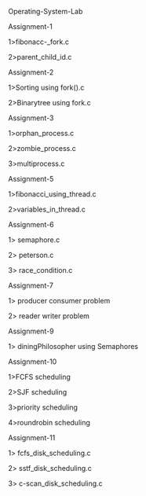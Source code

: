 
Operating-System-Lab


Assignment-1

1>fibonacc-_fork.c

2>parent_child_id.c

Assignment-2

1>Sorting using fork().c

2>Binarytree using fork.c

Assignment-3

1>orphan_process.c

2>zombie_process.c

3>multiprocess.c


Assignment-5

1>fibonacci_using_thread.c

2>variables_in_thread.c


Assignment-6

1> semaphore.c

2> peterson.c

3> race_condition.c


Assignment-7

1> producer consumer problem

2> reader writer problem


Assignment-9

1> diningPhilosopher using Semaphores


Assignment-10

1>FCFS scheduling

2>SJF scheduling

3>priority scheduling

4>roundrobin scheduling


Assignment-11

1> fcfs_disk_scheduling.c

2> sstf_disk_scheduling.c

3> c-scan_disk_scheduling.c

